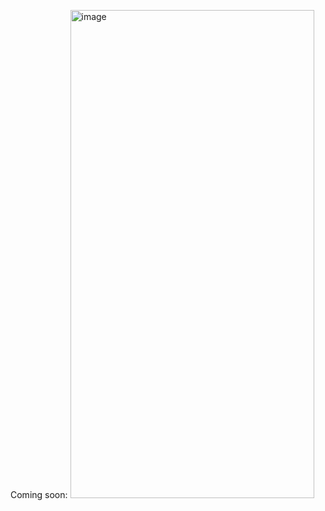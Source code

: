 Coming soon:
<img width="390" height="781" alt="image" src="https://github.com/user-attachments/assets/bfcc45ba-84e8-44c4-84c8-3053ae63e344" />
